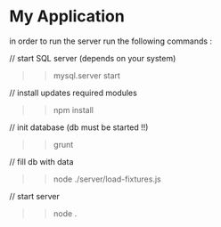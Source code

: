 # My Application

in order to run the server run the following commands :

// start SQL server (depends on your system)
>> mysql.server start

// install updates required modules
>> npm install

// init database (db must be started !!)
>> grunt

// fill db with data
>> node ./server/load-fixtures.js

// start server
>> node .
